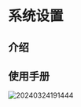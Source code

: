 # 系统设置

<PluginInfo name="system-settings"></PluginInfo>

## 介绍

## 使用手册

![20240324191444](https://nocobase-docs.oss-cn-beijing.aliyuncs.com/20240324191444.png)

